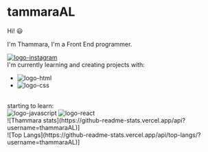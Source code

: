 # tammaraAL
Hi!
😃

I'm Thammara, I'm a Front End programmer.
<br>

<a href="https://www.instagram.com/alveeast/"><img src="https://img.shields.io/badge/Instagram-E4405F?style=for-the-badge&logo=instagram&logoColor=white" alt="logo-instagram"></a> 
<br>
I'm currently learning and creating projects with:
<br>
- <img src="https://img.shields.io/badge/HTML5-E34F26?style=for-the-badge&logo=html5&logoColor=white" alt="logo-html">
- <img src="https://img.shields.io/badge/CSS3-1572B6?style=for-the-badge&logo=css3&logoColor=white" alt="logo-css">
<br>
starting to learn:
<br>
<img src="https://img.shields.io/badge/JavaScript-F7DF1E?style=for-the-badge&logo=javascript&logoColor=black" alt="logo-javascript">
<img src="https://img.shields.io/badge/React-20232A?style=for-the-badge&logo=react&logoColor=61DAFB" alt="logo-react">
<br>
![Thammara stats](https://github-readme-stats.vercel.app/api?username=thammaraAL)]
<br>
![Top Langs](https://github-readme-stats.vercel.app/api/top-langs/?username=thammaraAL)]
